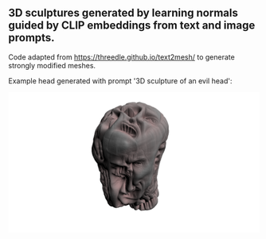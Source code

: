 ## 3D sculptures generated by learning normals guided by CLIP embeddings from text and image prompts.

Code adapted from https://threedle.github.io/text2mesh/ to generate strongly modified meshes.

Example head generated with prompt '3D sculpture of an evil head':

![Evil head 3D](./results/H2/final_cluster.png)
